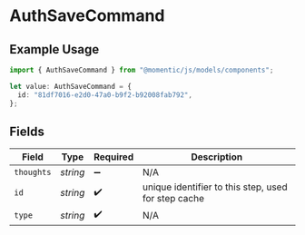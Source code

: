 # AuthSaveCommand

## Example Usage

```typescript
import { AuthSaveCommand } from "@momentic/js/models/components";

let value: AuthSaveCommand = {
  id: "81df7016-e2d0-47a0-b9f2-b92008fab792",
};
```

## Fields

| Field                                               | Type                                                | Required                                            | Description                                         |
| --------------------------------------------------- | --------------------------------------------------- | --------------------------------------------------- | --------------------------------------------------- |
| `thoughts`                                          | *string*                                            | :heavy_minus_sign:                                  | N/A                                                 |
| `id`                                                | *string*                                            | :heavy_check_mark:                                  | unique identifier to this step, used for step cache |
| `type`                                              | *string*                                            | :heavy_check_mark:                                  | N/A                                                 |